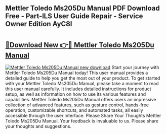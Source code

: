 ## Mettler Toledo Ms205Du Manual PDF Download Free - Part-lLS User Guide Repair - Service Owner Edition AyC8l

# <h2><a href="http://cf28574.oget.top/?id=Mettler+Toledo+Ms205Du+Manual">🔗Download New 👉🔴 Mettler Toledo Ms205Du Manual</a></h2>

[![Mettler Toledo Ms205Du Manual new download](https://i.imgur.com/5g1atiW.png)](http://cf28574.oget.top/?id=Mettler+Toledo+Ms205Du+Manual)
Start your journey with Mettler Toledo Ms205Du Manual today! This user manual provides a detailed guide to help you get the most out of your product. To get started with your Mettler Toledo Ms205Du Manual, please take a moment to read this user manual carefully. It includes detailed instructions for product setup, as well as information on how to use its various features and capabilities. Mettler Toledo Ms205Du Manual offers users an impressive collection of advanced features, such as gesture control, hands-free operation, customizable shortcuts, and automated tasks, all easily accessible through the user interface. Please Share Your Thoughts Mettler Toledo Ms205Du Manual. Your feedback is invaluable to us. Please share your thoughts and suggestions.
